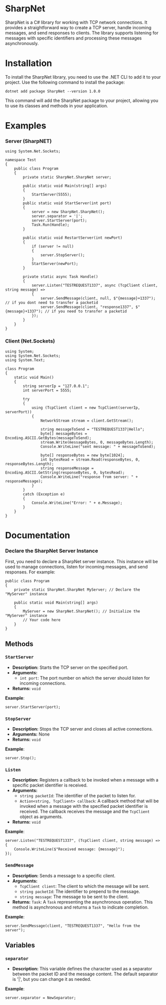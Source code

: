 # SharpNet
SharpNet is a C# library for working with TCP network connections. It provides a straightforward way to create a TCP server, handle incoming messages, and send responses to clients. The library supports listening for messages with specific identifiers and processing these messages asynchronously.

# Installation
To install the SharpNet library, you need to use the .NET CLI to add it to your project. Use the following command to install the package:

```
dotnet add package SharpNet --version 1.0.0
```

This command will add the SharpNet package to your project, allowing you to use its classes and methods in your application.

# Examples

### Server (SharpNET)
```
using System.Net.Sockets;

namespace Test
{
    public class Program
    {
        private static SharpNet.SharpNet server;

        public static void Main(string[] args)
        {
            StartServer(5555);
        }
        public static void StartServer(int port)
        {
            server = new SharpNet.SharpNet();
            server.separator = '|';
            server.StartServer(port);
            Task.Run(Handle);
        }

        public static void RestartServer(int newPort)
        {
            if (server != null)
            {
                server.StopServer();
            }
            StartServer(newPort);
        }

        private static async Task Handle()
        {
            server.Listen("TESTREQUEST1337", async (TcpClient client, string message) =>
            {
                server.SendMessage(client, null, $"{message}+1337"); // if you dont need to transfer a packetid
                server.SendMessage(client, "response1337", $"{message}+1337"); // if you need to transfer a packetid
            });
        }
    }
}

```
### Client (Net.Sockets)
```
using System;
using System.Net.Sockets;
using System.Text;

class Program
{
    static void Main()
    {
        string serverIp = "127.0.0.1";
        int serverPort = 5555;

        try
        {
            using (TcpClient client = new TcpClient(serverIp, serverPort))
            {
                NetworkStream stream = client.GetStream();

                string messageToSend = "TESTREQUEST1337|Hello";
                byte[] messageBytes = Encoding.ASCII.GetBytes(messageToSend);
                stream.Write(messageBytes, 0, messageBytes.Length);
                Console.WriteLine("sent message: " + messageToSend);

                byte[] responseBytes = new byte[1024];
                int bytesRead = stream.Read(responseBytes, 0, responseBytes.Length);
                string responseMessage = Encoding.ASCII.GetString(responseBytes, 0, bytesRead);
                Console.WriteLine("response from server: " + responseMessage);
            }
        }
        catch (Exception e)
        {
            Console.WriteLine("Error: " + e.Message);
        }
    }
}
```
# Documentation

### Declare the SharpNet Server Instance
First, you need to declare a SharpNet server instance. This instance will be used to manage connections, listen for incoming messages, and send responses. For example:
```
public class Program
{
    private static SharpNet.SharpNet MyServer; // Declare the "MyServer" instance

    public static void Main(string[] args)
    {
        MyServer = new SharpNet.SharpNet(); // Initialize the "MyServer" instance
        // Your code here
    }
}

```
## Methods

### `StartServer`

- **Description:** Starts the TCP server on the specified port.
- **Arguments:**
  - `int port`: The port number on which the server should listen for incoming connections.
- **Returns:** `void`

**Example**:
```
server.StartServer(port);
```

### `StopServer`

- **Description:** Stops the TCP server and closes all active connections.
- **Arguments:** None
- **Returns:** `void`

**Example**:
```
server.Stop();
```

### `Listen`

- **Description:** Registers a callback to be invoked when a message with a specific packet identifier is received.
- **Arguments:**
  - `string packetId`: The identifier of the packet to listen for.
  - `Action<string, TcpClient> callback`: A callback method that will be invoked when a message with the specified packet identifier is received. The callback receives the message and the `TcpClient` object as arguments.
- **Returns:** `void`

**Example**:
```
server.Listen("TESTREQUEST1337", (TcpClient client, string message) =>
{
    Console.WriteLine($"Received message: {message}");
});

```

### `SendMessage`

- **Description:** Sends a message to a specific client.
- **Arguments:**
  - `TcpClient client`: The client to which the message will be sent.
  - `string packetId`: The identifier to prepend to the message.
  - `string message`: The message to be sent to the client.
- **Returns:** `Task`: A `Task` representing the asynchronous operation. This method is asynchronous and returns a `Task` to indicate completion.

**Example**:
```
server.SendMessage(client, "TESTREQUEST1337", "Hello from the server");
```

## Variables

### `separator`

- **Description:** This variable defines the character used as a separator between the packet ID and the message content. The default separator is '|', but you can change it as needed.

**Example**:
```
server.separator = NewSeparator;
```
